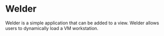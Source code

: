 # Welder
Welder is a simple application that can be added to a view. Welder allows users to dynamically load a VM workstation.

